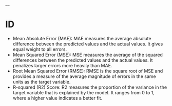 __

# ID


* Mean Absolute Error (MAE): MAE measures the average absolute difference between the predicted values and the actual values. It gives equal weight to all errors.
* Mean Squared Error (MSE): MSE measures the average of the squared differences between the predicted values and the actual values. It penalizes larger errors more heavily than MAE.
* Root Mean Squared Error (RMSE): RMSE is the square root of MSE and provides a measure of the average magnitude of errors in the same units as the target variable.
* R-squared (R2) Score: R2 measures the proportion of the variance in the target variable that is explained by the model. It ranges from 0 to 1, where a higher value indicates a better fit.


